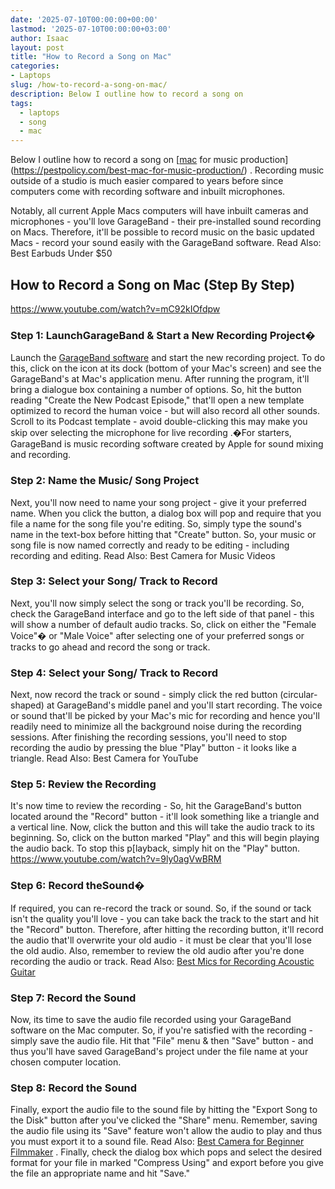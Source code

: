 ```yaml
---
date: '2025-07-10T00:00:00+00:00'
lastmod: '2025-07-10T00:00:00+03:00'
author: Isaac
layout: post
title: "How to Record a Song on Mac"
categories:
- Laptops
slug: /how-to-record-a-song-on-mac/
description: Below I outline how to record a song on
tags: 
  - laptops
  - song
  - mac
---
```

Below I outline how to record a song on
[[mac](/posts/best-mac-for-music-production/) for music production](https://pestpolicy.com/best-mac-for-music-production/)
. Recording music outside of a studio is much easier compared to years before since computers come with recording software and inbuilt microphones.

Notably, all current Apple Macs computers will have inbuilt cameras and microphones - you'll love GarageBand - their pre-installed sound recording on Macs.
Therefore, it'll be possible to record music on the basic updated Macs - record your sound easily with the GarageBand software.
Read Also:
Best Earbuds Under $50
## How to Record a Song on Mac (Step By Step)
https://www.youtube.com/watch?v=mC92kIOfdpw
### Step 1: Launch**GarageBand & Start a New Recording Project�**
Launch the
[GarageBand software](https://mediacommons.psu.edu/2017/04/30/starting-a-new-podcast-project-in-garageband/)
and start the new recording project. To do this, click on the icon at its dock (bottom of your Mac's screen) and see the GarageBand's at Mac's application menu. After running the program, it'll bring a dialogue box containing a number of options.
So, hit the button reading "Create the New Podcast Episode," that'll open a new template optimized to record the human voice - but will also record all other sounds.
Scroll to its Podcast template - avoid double-clicking this may make you skip over selecting the
microphone for live recording
.�For starters, GarageBand is music recording software created by Apple for sound mixing and recording.
### Step 2: Name the Music/ Song Project
Next, you'll now need to name your song project - give it your preferred name. When you click the button, a dialog box will pop and require that you file a name for the song file you're editing.
So, simply type the sound's name in the text-box before hitting that "Create" button. So, your music or song file is now named correctly and ready to be editing - including recording and editing.
Read Also:
Best Camera for Music Videos
### Step 3: Select your Song/ Track to Record
Next, you'll now simply select the song or track you'll be recording. So, check the GarageBand interface and go to the left side of that panel - this will show a number of default audio tracks.
So, click on either the "Female Voice"� or "Male Voice" after selecting one of your preferred songs or tracks to go ahead and record the song or track.
### Step 4: Select your Song/ Track to Record
Next, now record the track or sound - simply click the red button (circular-shaped) at GarageBand's middle panel and you'll start recording.
The voice or sound that'll be picked by your Mac's mic for recording and hence you'll readily need to minimize all the background noise during the recording sessions.
After finishing the recording sessions, you'll need to stop recording the audio by pressing the blue "Play" button - it looks like a triangle.
Read Also:
Best Camera for YouTube
### Step 5: Review the Recording
It's now time to review the recording - So, hit the GarageBand's button located around the "Record" button - it'll look something like a triangle and a vertical line.
Now, click the button and this will take the audio track to its beginning. So, click on the button marked "Play" and this will begin playing the audio back. To stop this p[layback, simply hit on the "Play" button.
https://www.youtube.com/watch?v=9ly0agVwBRM
### Step 6: Record the**Sound�**
If required, you can re-record the track or sound. So, if the sound or tack isn't the quality you'll love - you can take back the track to the start and hit the "Record" button.
Therefore, after hitting the recording button, it'll record the audio that'll overwrite your old audio - it must be clear that you'll lose the old audio. Also, remember to review the old audio after you're done recording the audio or track.
Read Also:
[Best Mics for Recording Acoustic Guitar](https://pestpolicy.com/best-mics-for-recording-acoustic-guitar/)
### Step 7: Record the Sound
Now, its time to save the audio file recorded using your GarageBand software on the Mac computer. So, if you're satisfied with the recording - simply save the audio file.
Hit that "File" menu & then "Save" button - and thus you'll have saved GarageBand's project under the file name at your chosen computer location.
### Step 8: Record the Sound
Finally, export the audio file to the sound file by hitting the "Export Song to the Disk" button after you've clicked the "Share" menu.
Remember, saving the audio file using its "Save" feature won't allow the audio to play and thus you must export it to a sound file. Read Also:
[Best Camera for Beginner Filmmaker](https://pestpolicy.com/best-camera-for-beginner-filmmaker/)
.
Finally, check the dialog box which pops and select the desired format for your file in marked "Compress Using" and export before you give the file an appropriate name and hit "Save."
